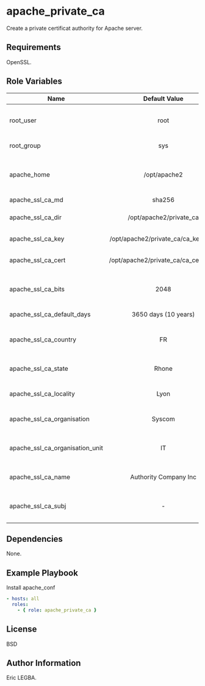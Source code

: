 apache_private_ca
=========

Create a private certificat authority for Apache server.

Requirements
------------

OpenSSL.

Role Variables
--------------

| Name	        | Default Value	| Description|
| ------------- |:-------------:| ----------:|
|root_user|root|Owner of the Apache's directories|
|root_group|sys|Owner's group|
|apache_home|/opt/apache2|Installation directory for the current version of Apache|
|apache_ssl_ca_md|sha256||
|apache_ssl_ca_dir|/opt/apache2/private_ca|Directory of private authority|
|apache_ssl_ca_key|/opt/apache2/private_ca/ca_key.pem|Private key of authority|
|apache_ssl_ca_cert|/opt/apache2/private_ca/ca_cert.pem|Public certifcat of authority|
|apache_ssl_ca_bits|2048|certifcat file is generated on 2048 bits|
|apache_ssl_ca_default_days|3650 days (10 years)|Days of expiration|
|apache_ssl_ca_country|FR|Country of code certificat authority|
|apache_ssl_ca_state|Rhone|State of certificat authority|
|apache_ssl_ca_locality|Lyon|Locality of certificat authority|
|apache_ssl_ca_organisation|Syscom|Organisation of certificat authority|
|apache_ssl_ca_organisation_unit|IT|Organisation unit of certificat authority|
|apache_ssl_ca_name|Authority Company Inc|Name of certificat authority|
|apache_ssl_ca_subj|-|All informations of certificat authority|

Dependencies
------------

None.

Example Playbook
----------------

Install apache_conf
```yaml
- hosts: all
  roles:
    - { role: apache_private_ca }
```

License
-------

BSD

Author Information
------------------
Eric LEGBA.